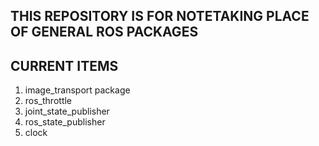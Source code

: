 ## THIS REPOSITORY IS FOR NOTETAKING PLACE OF GENERAL ROS PACKAGES

## CURRENT ITEMS 
1. image_transport package
2. ros_throttle
3. joint_state_publisher
4. ros_state_publisher
5. clock 
